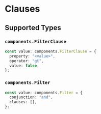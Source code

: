 # Clauses


## Supported Types

### `components.FilterClause`

```typescript
const value: components.FilterClause = {
  property: "<value>",
  operator: "gt",
  value: false,
};
```

### `components.Filter`

```typescript
const value: components.Filter = {
  conjunction: "and",
  clauses: [],
};
```

